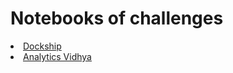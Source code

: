 # Notebooks of challenges

<li> <a href='https://dockship.io/'>Dockship</a> </li>
<li> <a href='https://datahack.analyticsvidhya.com/contest/all/'>Analytics Vidhya</a> </li>
